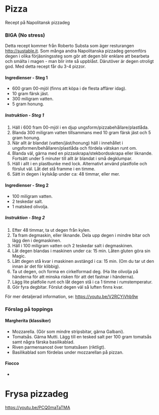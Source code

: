 # Pizza
Recept på Napolitansk pizzadeg

### BIGA (No stress)
Detta recept kommer från Roberto Substa som äger resturangen http://sustable.it.
Som många andra Napolitanska pizzadeg genomförs degen i olika förjäsningssteg som gör att degen blir enklare att bearbeta och smälta i magen - man blir inte så uppblåst. Därutöver är degen otroligt god.
Med detta recept får du 3-4 pizzor. 

#### Ingredienser - Steg 1
- 600 gram 00-mjöl (finns att köpa i de flesta affärer idag).
- 10 gram färsk jäst.
- 300 miligram vatten.
- 5 gram honung.

##### Instruktion - Steg 1
1. Häll i 600 fram 00-mjöl i en djup ungsform/pizzabehållare/plastlåda.
2. Blanda 300 miligram vatten tillsammans med 10 gram färsk jäst och 5 gram honung.
3. När allt är blandat (vatten/jäst/honung) häll i innehållet i ungsformen/behållaren/plastlåda och fördela vätskan runt om. 
4. Blanda väl, gärna med en pizzaskrapa/stekbordsskrapa eller liknande. Fortsätt under 5 minuter till allt är blandat i små degklumpar.
5. Häll i allt i en plastbunke med lock. Alternativt använd plastfolie och förslut väl. Låt det stå framme i en timme.
6. Sätt in degen i kylskåp under ca: 48 timmar, eller mer.

#### Ingredienser - Steg 2
- 100 miligram vatten.
- 2 teskedar salt.
- 1 matsked olivolja.

##### Instruktion - Steg 2
1. Efter 48 timmar, ta ut degen från kylen.
2. Ta fram degmaskin, eller liknande. Dela upp degen i mindre bitar och lägg den i degmaskinen.
3. Häll i 100 miligram vatten och 2 teskedar salt i degmaskinen.
4. Låt degen blandas i maskinen under ca: 15 min. Låten gluten göra sin Magic.
5. Lått degen stå kvar i maskinen avstängd i ca: 15 min. (Om du tar ut den innan är det för klibbig).
6. Ta ut degen, och forma en cirkelformad deg. (Ha lite olivolja på händerna för att minska risken för att det fastnar i händerna). 
7. Lägg lite platfolie runt och låt degen stå i ca 1 timme i rumstemperatur.
8. Gör fyra degbitar. Förslut degen väl så luften finns kvar.
 
För mer detaljerad information, se: https://youtu.be/V2RCYjVhb9w 

 ### Förslag på toppings
 
 #### Margherita (klassiker)
 - Mozzarella. (Gör som mindre stripsbitar, gärna Galbani).
 - Tomatsås. Gärna Mutti. Lägg till en tesked salt per 100 gram tomatsås samt några färska basilikablad.
 - Riven parmensanost över tomatsåsen (riktligt).
 - Basilikablad som fördelas under mozzarellan på pizzan.
 
 #### Fiocco
 - 

# Frysa pizzadeg
https://youtu.be/PCQ0maTaTMA

